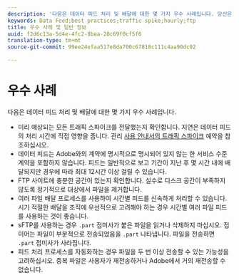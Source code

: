 ```yaml
---
description: '다음은 데이터 피드 처리 및 배달에 대한 몇 가지 우수 사례입니다. 당신은 '
keywords: Data Feed;best practices;traffic spike;hourly;ftp
title: 우수 사례 및 일반 정보
uuid: f2d6c13a-5d4e-4fc2-8baa-28c69f0cf5f6
translation-type: tm+mt
source-git-commit: 99ee24efaa517e8da700c67818c111c4aa90dc02

---
```



# 우수 사례

다음은 데이터 피드 처리 및 배달에 대한 몇 가지 우수 사례입니다.

* 미리 예상되는 모든 트래픽 스파이크를 전달했는지 확인합니다. 지연은 데이터 피드의 처리 시간에 직접 영향을 줍니다. 관리 [사용 안내서의 트래픽 스파이크](/help/admin/c-traffic-management/t-traffic-schedule-spike.md) 예약을 참조하십시오.
* 데이터 피드는 Adobe와의 계약에 명시적으로 명시되어 있지 않는 한 서비스 수준 계약을 포함하지 않습니다. 피드는 일반적으로 보고 기간이 지난 후 몇 시간 내에 배달되지만 경우에 따라 최대 12시간 이상 걸릴 수 있습니다.
* FTP 사이트에 충분한 공간이 있는지 확인합니다. 실수로 디스크 공간이 부족하지 않도록 정기적으로 대상에서 파일을 제거합니다.
* 여러 파일 배달 프로세스를 사용하여 시간별 피드를 신속하게 처리할 수 있습니다. 시기 적절한 배달을 조직에 우선적으로 고려해야 하는 경우 시간별 여러 파일 피드를 사용하는 것이 좋습니다.
* sFTP를 사용하는 경우 `.part` 접미사가 붙은 파일을 읽거나 삭제하지 마십시오. 접미어는 파일이 부분적으로 전송되었음을 `.part` 나타냅니다. 파일을 전송하면 `.part` 접미사가 사라집니다.
* 피드 처리 프로세스를 자동화하는 경우 파일을 두 번 이상 전송할 수 있는 가능성을 고려하십시오. 중복 파일은 사용자가 재전송하거나 Adobe에서 거의 재전송할 수 없습니다.
